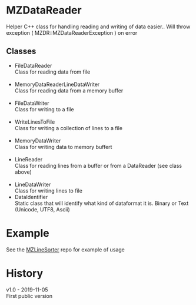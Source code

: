 # MZDataReader
Helper C++ class for handling reading and writing of data easier.. 
Will throw exception ( MZDR::MZDataReaderException ) on error

## Classes

* FileDataReader<br/>
Class for reading data from file
<br/><br/>
* MemoryDataReaderLineDataWriter<br/>
Class for reading data from a memory buffer
<br/><br/>
* FileDataWriter<br/>
Class for writing to a file
<br/><br/>
* WriteLinesToFile<br/>
Class for writing a collection of lines to a file
<br/><br/>
* MemoryDataWriter<br/>
Class for writing data to memory buffert
<br/><br/>
* LineReader<br/>
Class for reading lines from a buffer or from a DataReader (see class above)
<br/><br/>
* LineDataWriter<br/>
Class for writing lines to file
* DataIdentifier<br/>
Static class that will identify what kind of dataformat it is. Binary or Text (Unicode, UTF8, Ascii)

# Example
See the [MZLineSorter](https://github.com/mathiassv/MZLineSorter) repo for example of usage

# History
v1.0 - 2019-11-05<br/>
First public version
